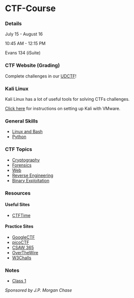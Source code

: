 # CTF-Course

### Details
July 15 - August 16

10:45 AM - 12:15 PM

Evans 134 (iSuite)


### CTF Website (Grading)
Complete challenges in our [UDCTF](https://udctf.com)!


### Kali Linux
Kali Linux has a lot of useful tools for solving CTFs challenges.

[Click here](kali.md) for instructions on setting up Kali with VMware.


### General Skills
* [Linux and Bash](Linux/)
* [Python](Python/)


### CTF Topics
* [Cryptography](Cryptography/)
* [Forensics](Forensics/)
* [Web](Web/)
* [Reverse Engineering](Reverse-Engineering/)
* [Binary Exploitation](Binary-Exploitation/)


### Resources

#### Useful Sites
* [CTFTime](https://ctftime.org/)

#### Practice Sites
* [GoogleCTF](https://capturetheflag.withgoogle.com/#beginners/)
* [picoCTF](https://2018game.picoctf.com/)
* [CSAW 365](https://365.csaw.io/)
* [OverTheWire](http://overthewire.org/)
* [W3Challs](https://w3challs.com/)

### Notes
* [Class 1](Classes/1/intro.md)


_Sponsored by J.P. Morgan Chase_
